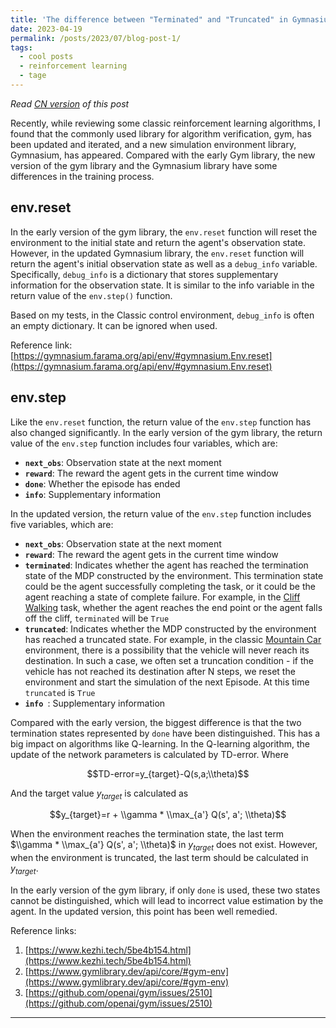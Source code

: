 ```yaml
---
title: 'The difference between "Terminated" and "Truncated" in Gymnasium'
date: 2023-04-19
permalink: /posts/2023/07/blog-post-1/
tags:
  - cool posts
  - reinforcement learning
  - tage
---
```


*Read [CN version](https://yqwang96.github.io/cnposts/2023/07/blog-post-1/) of this post*

Recently, while reviewing some classic reinforcement learning algorithms, I found that the commonly used library for algorithm verification, gym, has been updated and iterated, and a new simulation environment library, Gymnasium, has appeared. Compared with the early Gym library, the new version of the gym library and the Gymnasium library have some differences in the training process.

## env.reset
In the early version of the gym library, the `env.reset` function will reset the environment to the initial state and return the agent's observation state. However, in the updated Gymnasium library, the `env.reset` function will return the agent's initial observation state as well as a `debug_info` variable. Specifically, `debug_info` is a dictionary that stores supplementary information for the observation state. It is similar to the info variable in the return value of the `env.step()` function.

Based on my tests, in the Classic control environment, `debug_info` is often an empty dictionary. It can be ignored when used.

Reference link: [https://gymnasium.farama.org/api/env/#gymnasium.Env.reset](https://gymnasium.farama.org/api/env/#gymnasium.Env.reset)

## env.step
Like the `env.reset` function, the return value of the `env.step` function has also changed significantly. In the early version of the gym library, the return value of the `env.step` function includes four variables, which are:
- **`next_obs`**: Observation state at the next moment
- **`reward`**: The reward the agent gets in the current time window
- **`done`**: Whether the episode has ended
- **`info`**: Supplementary information

In the updated version, the return value of the `env.step` function includes five variables, which are:
- **`next_obs`**: Observation state at the next moment
- **`reward`**: The reward the agent gets in the current time window
- **`terminated`**: Indicates whether the agent has reached the termination state of the MDP constructed by the environment. This termination state could be the agent successfully completing the task, or it could be the agent reaching a state of complete failure. For example, in the [Cliff Walking](https://gymnasium.farama.org/environments/toy_text/cliff_walking/) task, whether the agent reaches the end point or the agent falls off the cliff, `terminated` will be `True`
- **`truncated`**: Indicates whether the MDP constructed by the environment has reached a truncated state. For example, in the classic [Mountain Car](https://gymnasium.farama.org/environments/classic_control/mountain_car/) environment, there is a possibility that the vehicle will never reach its destination. In such a case, we often set a truncation condition - if the vehicle has not reached its destination after N steps, we reset the environment and start the simulation of the next Episode. At this time `truncated` is `True`
- **`info `**: Supplementary information

Compared with the early version, the biggest difference is that the two termination states represented by `done` have been distinguished. This has a big impact on algorithms like Q-learning. In the Q-learning algorithm, the update of the network parameters is calculated by TD-error. Where

$$TD-error=y_{target}-Q(s,a;\\theta)$$

And the target value $y_{target}$ is calculated as

$$y_{target}=r + \\gamma * \\max_{a'} Q(s', a'; \\theta)$$

When the environment reaches the termination state, the last term $\\gamma * \\max_{a'} Q(s', a'; \\theta)$ in $y_{target}$ does not exist. However, when the environment is truncated, the last term should be calculated in $y_{target}$.

In the early version of the gym library, if only `done` is used, these two states cannot be distinguished, which will lead to incorrect value estimation by the agent. In the updated version, this point has been well remedied.

Reference links:
1. [https://www.kezhi.tech/5be4b154.html](https://www.kezhi.tech/5be4b154.html)
2. [https://www.gymlibrary.dev/api/core/#gym-env](https://www.gymlibrary.dev/api/core/#gym-env)
3. [https://github.com/openai/gym/issues/2510](https://github.com/openai/gym/issues/2510)

------
